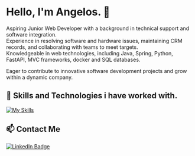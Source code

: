 # Hello, I'm Angelos. 🦑

Aspiring Junior Web Developer with a background in technical support and software integration.<br>
Experience in resolving software and hardware issues, maintaining CRM records, and collaborating with teams to meet targets.<br>
Knowledgeable in web technologies, including Java, Spring, Python, FastAPI, MVC frameworks, docker and SQL databases.

Eager to contribute to innovative software development projects and grow within a dynamic company.


## 🌱 Skills and Technologies i have worked with.


[![My Skills](https://skillicons.dev/icons?i=java,spring,py,fastapi,php,laravel,postgres,docker,html,css,tailwind,js&perline=6)](https://skillicons.dev)


## 📫 Contact Me

 <div id="badges">
   <a href="https://www.linkedin.com/in/anggian/">
    <img src="https://img.shields.io/badge/anggian-blue?style=social&logo=linkedin&logoColor=blue" alt="LinkedIn Badge"/>
   </a>
</div>


<!---
AngelosGi/AngelosGi is a ✨ special ✨ repository because its `README.md` (this file) appears on your GitHub profile.
You can click the Preview link to take a look at your changes.
--->
